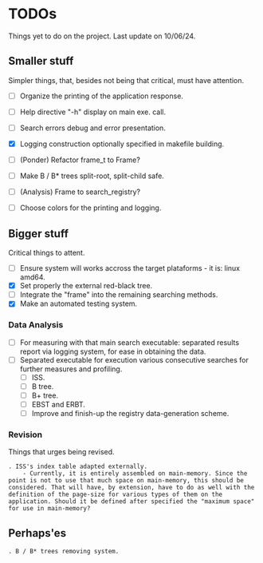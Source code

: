 TODOs
=====

Things yet to do on the project. Last update on 10/06/24.



Smaller stuff
-------------

Simpler things, that, besides not being that critical, must have attention.

* [ ] Organize the printing of the application response.
* [ ] Help directive "-h" display on main exe. call.
* [ ]  Search errors debug and error presentation.
* [X] Logging construction optionally specified in makefile building.
* [ ] (Ponder) Refactor frame_t to Frame?
* [ ] Make B / B* trees split-root, split-child safe.
* [ ] (Analysis) Frame to search_registry?
* [ ] Choose colors for the printing and logging. 


Bigger stuff
------------

Critical things to attent.

* [ ] Ensure system will works accross the target plataforms - it is: linux amd64.
* [x] Set properly the external red-black tree.
* [ ] Integrate the "frame" into the remaining searching methods.
* [X] Make an automated testing system.

### Data Analysis
* [ ] For measuring with that main search executable: separated results report via logging system, for ease in obtaining the data.
* [ ] Separated executable for execution various consecutive searches for further measures and profiling.
	* [ ] ISS.
	* [ ] B tree.
	* [ ] B+ tree.
	* [ ] EBST and ERBT.
	* [ ] Improve and finish-up the registry data-generation scheme. 

### Revision
Things that urges being revised.

	. ISS's index table adapted externally.
		- Currently, it is entirely assembled on main-memory. Since the point is not to use that much space on main-memory, this should be considered. That will have, by extension, have to do as well with the definition of the page-size for various types of them on the application. Should it be defined after specified the "maximum space" for use in main-memory?


Perhaps'es
------------

	. B / B* trees removing system.